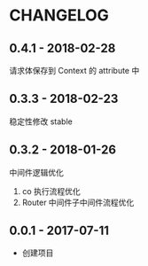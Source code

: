 # CHANGELOG

## 0.4.1 - 2018-02-28
请求体保存到 Context 的 attribute 中

## 0.3.3 - 2018-02-23
稳定性修改 stable

## 0.3.2 - 2018-01-26
中间件逻辑优化
1. co 执行流程优化
2. Router 中间件子中间件流程优化

## 0.0.1 - 2017-07-11
* 创建项目
